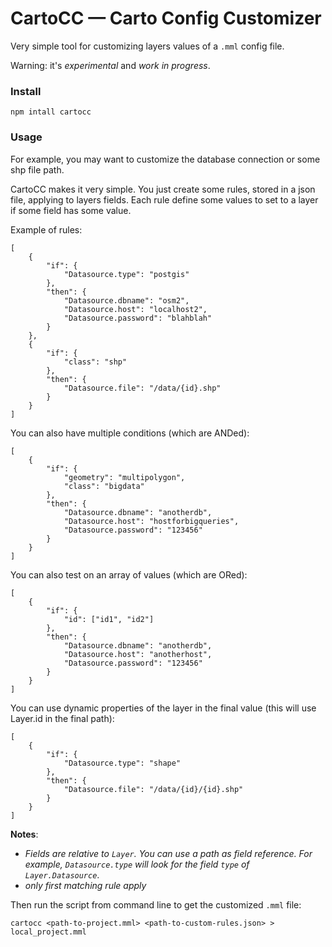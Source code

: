# CartoCC — Carto Config Customizer

Very simple tool for customizing layers values of a `.mml` config file.

Warning: it's *experimental* and *work in progress*.

### Install

```
npm intall cartocc
```

### Usage

For example, you may want to customize the database connection or some shp file path.

CartoCC makes it very simple. You just create some rules, stored in a json file, applying to layers fields. Each rule define some values to set to a layer if some field has some value.

Example of rules:

```
[
    {
        "if": {
            "Datasource.type": "postgis"
        },
        "then": {
            "Datasource.dbname": "osm2",
            "Datasource.host": "localhost2",
            "Datasource.password": "blahblah"
        }
    },
    {
        "if": {
            "class": "shp"
        },
        "then": {
            "Datasource.file": "/data/{id}.shp"
        }
    }
]
```

You can also have multiple conditions (which are ANDed):
```
[
    {
        "if": {
            "geometry": "multipolygon",
            "class": "bigdata"
        },
        "then": {
            "Datasource.dbname": "anotherdb",
            "Datasource.host": "hostforbigqueries",
            "Datasource.password": "123456"
        }
    }
]
```

You can also test on an array of values (which are ORed):
```
[
    {
        "if": {
            "id": ["id1", "id2"]
        },
        "then": {
            "Datasource.dbname": "anotherdb",
            "Datasource.host": "anotherhost",
            "Datasource.password": "123456"
        }
    }
]
```

You can use dynamic properties of the layer in the final value (this will use Layer.id in the final path):
```
[
    {
        "if": {
            "Datasource.type": "shape"
        },
        "then": {
            "Datasource.file": "/data/{id}/{id}.shp"
        }
    }
]
```

**Notes**:
* *Fields are relative to `Layer`. You can use a path as field reference.
For example, `Datasource.type` will look for the field `type` of `Layer.Datasource`*.
* *only first matching rule apply*


Then run the script from command line to get the customized `.mml` file:

```
cartocc <path-to-project.mml> <path-to-custom-rules.json> > local_project.mml
```
